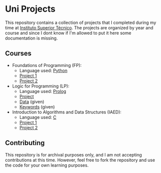 # Uni Projects
This repository contains a collection of projects that I completed during my time at [Instituto Superior Técnico](https://tecnico.ulisboa.pt/pt/). The projects are organized by year and course and since I dont know if I'm allowed to put it here some documentation is missing.

## Courses
- Foundations of Programming (FP):
  - Language used: [Python](https://www.python.org/)
  - [Project 1](https://github.com/03kiko/Uni-Projects/blob/main/1st%20year/FP/P1.py)
  - [Project 2](https://github.com/03kiko/Uni-Projects/blob/main/1st%20year/FP/P2.py)
- Logic for Programming (LP):
  - Language used: [Prolog](https://www.swi-prolog.org/)
  - [Project](https://github.com/03kiko/Uni-Projects/blob/main/1st%20year/LP/projeto-lp.pl)
  - [Data](https://github.com/03kiko/Uni-Projects/blob/main/1st%20year/LP/dados.pl) (given)
  - [Keywords](https://github.com/03kiko/Uni-Projects/blob/main/1st%20year/LP/keywords.pl) (given)
- Introduction to Algorithms and Data Structures (IAED):
  - Language used: [C](https://en.wikipedia.org/wiki/C_(programming_language))
  - [Project 1](https://github.com/03kiko/Uni-Projects/blob/main/1st%20year/IAED/project1.c)
  - [Project 2]()
## Contributing
This repository is for archival purposes only, and I am not accepting contributions at this time. However, feel free to fork the repository and use the code for your own learning purposes.
